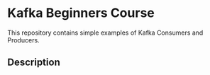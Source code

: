 Kafka Beginners Course
======================

This repository contains simple examples of Kafka Consumers and Producers.

Description
----------------
